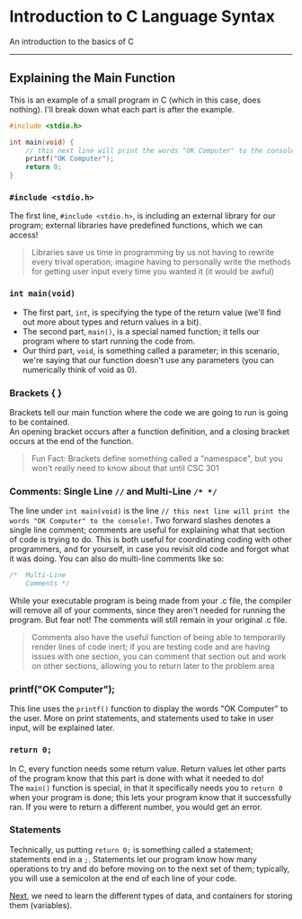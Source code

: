 # Introduction to C Language Syntax

An introduction to the basics of C

---

## Explaining the Main Function

This is an example of a small program in C (which in this case, does nothing). I'll break down what each part is after the example.
```c
#include <stdio.h>

int main(void) {
    // this next line will print the words "OK Computer" to the console!
    printf("OK Computer");
    return 0;
}
```

### `#include <stdio.h>`

The first line, `#include <stdio.h>`, is including an external library for our program; external libraries have predefined functions, which we can access!
> Libraries save us time in programming by us not having to rewrite every trival operation; imagine having to personally write the methods for getting user input every time you wanted it (it would be awful)

### `int main(void)`

- The first part, `int`, is specifying the type of the return value (we'll find out more about types and return values in a bit). <br>
- The second part, `main()`, is a special named function; it tells our program where to start running the code from. <br>
- Our third part, `void`, is something called a parameter; in this scenario, we're saying that our function doesn't use any parameters (you can numerically think of void as 0).

### Brackets { }

Brackets tell our main function where the code we are going to run is going to be contained. <br>
An opening bracket occurs after a function definition, and a closing bracket occurs at the end of the function.
> Fun Fact: Brackets define something called a "namespace", but you won't really need to know about that until CSC 301

### Comments: Single Line `//` and Multi-Line `/* */`

The line under `int main(void)` is the line `// this next line will print the words "OK Computer" to the console!`. Two forward slashes denotes a single line comment; comments are useful for explaining what that section of code is trying to do. This is both useful for coordinating coding with other programmers, and for yourself, in case you revisit old code and forgot what it was doing. You can also do multi-line comments like so:
```c
/*  Multi-Line
    Comments */
```
While your executable program is being made from your .c file, the compiler will remove all of your comments, since they aren't needed for running the program. But fear not! The comments will still remain in your original .c file.
> Comments also have the useful function of being able to temporarily render lines of code inert; if you are testing code and are having issues with one section, you can comment that section out and work on other sections, allowing you to return later to the problem area

### printf("OK Computer");

This line uses the `printf()` function to display the words "OK Computer" to the user. More on print statements, and statements used to take in user input, will be explained later.

### `return 0;`

In C, every function needs some return value. Return values let other parts of the program know that this part is done with what it needed to do! <br>
The `main()` function is special, in that it specifically needs you to `return 0` when your program is done; this lets your program know that it successfully ran. If you were to return a different number, you would get an error.

### Statements

Technically, us putting `return 0;` is something called a statement; statements end in a `;`. Statements let our program know how many operations to try and do before moving on to the next set of them; typically, you will use a semicolon at the end of each line of your code.

[Next](https://github.com/ocoffey/Syntax-Sheets/blob/master/C/2_Data_Types.md "Data Types"), we need to learn the different types of data, and containers for storing them (variables).
